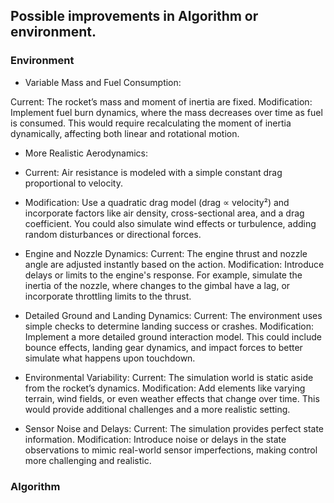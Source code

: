 ## Possible improvements in Algorithm or environment.

### Environment

- Variable Mass and Fuel Consumption:

Current: The rocket’s mass and moment of inertia are fixed.
Modification: Implement fuel burn dynamics, where the mass decreases over time as fuel is consumed. This would require recalculating the moment of inertia dynamically, affecting both linear and rotational motion.

- More Realistic Aerodynamics:

- Current: Air resistance is modeled with a simple constant drag proportional to velocity.
- Modification: Use a quadratic drag model (drag ∝ velocity²) and incorporate factors like air density, cross-sectional area, and a drag coefficient. You could also simulate wind effects or turbulence, adding random disturbances or directional forces.

- Engine and Nozzle Dynamics:
Current: The engine thrust and nozzle angle are adjusted instantly based on the action.
Modification: Introduce delays or limits to the engine's response. For example, simulate the inertia of the nozzle, where changes to the gimbal have a lag, or incorporate throttling limits to the thrust.

- Detailed Ground and Landing Dynamics:
Current: The environment uses simple checks to determine landing success or crashes.
Modification: Implement a more detailed ground interaction model. This could include bounce effects, landing gear dynamics, and impact forces to better simulate what happens upon touchdown.

- Environmental Variability:
Current: The simulation world is static aside from the rocket’s dynamics.
Modification: Add elements like varying terrain, wind fields, or even weather effects that change over time. This would provide additional challenges and a more realistic setting.

- Sensor Noise and Delays:
Current: The simulation provides perfect state information.
Modification: Introduce noise or delays in the state observations to mimic real-world sensor imperfections, making control more challenging and realistic.

    
### Algorithm



